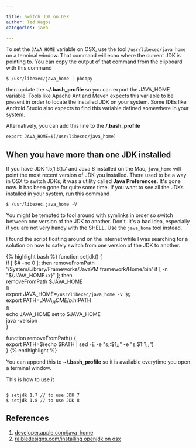 ```yaml
---

title: Switch JDK on OSX
author: Ted Hagos
categories: java

---
```



To set the `JAVA_HOME` variable on OSX, use the tool `/usr/libexec/java_home` on a terminal window. That command will echo where the current JDK is pointing to. You can copy the output  of that command from the clipboard with this command

`$ /usr/libexec/java_home | pbcopy`

then update the **~/.bash_profile** so you can export the JAVA_HOME variable. Tools like Apache Ant and Maven expects this variable to be present in order to locate the installed JDK on your system. Some IDEs like Android Studio also expects to find this variable defined somewhere in your system. 

Alternatively, you can add this line to the **/.bash_profile**

~~~
export JAVA_HOME=$(/usr/libexec/java_home)
~~~

## When you have more than one JDK installed

If you have JDK 1.5,1.6,1.7 and Java 8 installed on the Mac, `java_home` will point the most recent version of JDK you installed.  There used to be a way in OSX to switch JDKs, it was a utility called **Java Preferences**. It's gone now. It has been gone for quite some time. If you want to see all the JDKs installed in your system, run this command

~~~
$ /usr/libexec.java_home -V
~~~

You might be tempted to fool around with symlinks in order so switch between one version of the JDK to another. Don't. It's a bad idea, especially if you are not very handy with the SHELL. Use the `java_home` tool instead.

I found the script floating around on the internet while I was searching for a solution on how to safely switch from one version of the JDK to another.  

{% highlight bash %}
function setjdk() {  
  if [ $# -ne 0 ]; then  
   removeFromPath '/System/Library/Frameworks/JavaVM.framework/Home/bin'  
   if [ -n "${JAVA_HOME+x}" ]; then  
    removeFromPath $JAVA_HOME  
   fi  
   export JAVA_HOME=`/usr/libexec/java_home -v $@`  
   export PATH=$JAVA_HOME/bin:$PATH  
  fi  
  echo JAVA_HOME set to $JAVA_HOME  
  java -version  
 }  

function removeFromPath() {  
 export PATH=$(echo $PATH | sed -E -e "s;:$1;;" -e "s;$1:?;;")  
}
{% endhighlight %}

You can append this to **~/.bash_profile** so it is available everytime you open a terminal window. 

This is how to use it

~~~

$ setjdk 1.7 // to use JDK 7
$ setjdk 1.8 // to use JDK 8

~~~

## References

1. [developer.apple.com/java_home](https://developer.apple.com/library/mac/documentation/Darwin/Reference/ManPages/man1/java_home.1.html)
2. [raibledesigns.com/installing openjdk on osx](http://raibledesigns.com/rd/entry/installing_openjdk_7_on_os)

